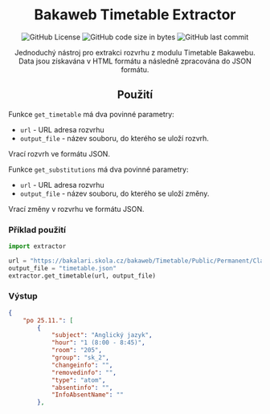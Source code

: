 <div align="center">

  <h1>Bakaweb Timetable Extractor</h1>

  ![GitHub License](https://img.shields.io/github/license/MortikCZ/Bakaweb-Timetable-Extractor)
  ![GitHub code size in bytes](https://img.shields.io/github/languages/code-size/MortikCZ/Bakaweb-Timetable-Extractor)
  ![GitHub last commit](https://img.shields.io/github/last-commit/MortikCZ/Bakaweb-Timetable-Extractor)

  <p>Jednoduchý nástroj pro extrakci rozvrhu z modulu Timetable Bakawebu. Data jsou získavána v HTML formátu a následně zpracována do JSON formátu.</p>
  
</div>
<h2 align = "center">Použití</h2>

Funkce `get_timetable` má dva povinné parametry:
- `url` - URL adresa rozvrhu
- `output_file` - název souboru, do kterého se uloží rozvrh.

Vrací rozvrh ve formátu JSON.

Funkce `get_substitutions` má dva povinné parametry:
- `url` - URL adresa rozvrhu
- `output_file` - název souboru, do kterého se uloží změny.

Vrací změny v rozvrhu ve formátu JSON.

### Příklad použití
```python
import extractor

url = "https://bakalari.skola.cz/bakaweb/Timetable/Public/Permanent/Class/4U"
output_file = "timetable.json"
extractor.get_timetable(url, output_file)
```

### Výstup
```json
{
    "po 25.11.": [
        {
            "subject": "Anglický jazyk",
            "hour": "1 (8:00 - 8:45)",
            "room": "205",
            "group": "sk_2",
            "changeinfo": "",
            "removedinfo": "",
            "type": "atom",
            "absentinfo": "",
            "InfoAbsentName": ""
        },
```







